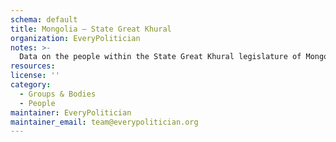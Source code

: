 ```yaml
---
schema: default
title: Mongolia — State Great Khural
organization: EveryPolitician
notes: >-
  Data on the people within the State Great Khural legislature of Mongolia.
resources:
license: ''
category:
  - Groups & Bodies
  - People
maintainer: EveryPolitician
maintainer_email: team@everypolitician.org
---
```

